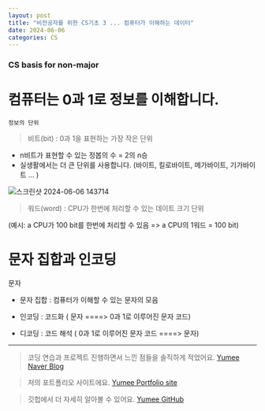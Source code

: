 ```yaml
---
layout: post
title: "비전공자를 위한 CS기초 3 ... 컴퓨터가 이해하는 데이터"
date: 2024-06-06
categories: CS
---
```


### CS basis for non-major

# 컴퓨터는 0과 1로 정보를 이해합니다.

`정보의 단위`

> 비트(bit) : 0과 1을 표현하는 가장 작은 단위

- n비트가 표현할 수 있는 정봅의 수 = 2의 n승
- 실생활에서는 더 큰 단위를 사용합니다. (바이트, 킬로바이트, 메가바이트, 기가바이트 ... )

![스크린샷 2024-06-06 143714](https://github.com/yumi-kim-0827/yumi-kim-0827.github.io/assets/116349476/90055fee-6c20-4ffe-8c07-7d61706b80a5)

> 워드(word) : CPU가 한번에 처리할 수 있는 데이트 크기 단위

(예시: a CPU가 100 bit를 한번에 처리할 수 있음 => a CPU의 1워드 = 100 bit)

# 문자 집합과 인코딩

문자

- 문자 집합 : 컴퓨터가 이해할 수 있는 문자의 모음

- 인코딩 : 코드화 ( 문자 ====> 0과 1로 이루어진 문자 코드)

- 디코딩 : 코드 해석 ( 0과 1로 이루어진 문자 코드 ====> 문자)

---

> 코딩 연습과 프로젝트 진행하면서 느낀 점들을 솔직하게 적었어요. [Yumee Naver Blog]

> 저의 포트폴리오 사이트에요. [Yumee Portfolio site]

> 깃헙에서 더 자세히 알아볼 수 있어요. [Yumee GitHub]

[Yumee Naver Blog]: https://blog.naver.com/hello_world_yum
[Yumee Portfolio site]: https://github.com/jekyll/jekyll
[Yumee GitHub]: https://github.com/yumi-kim-0827
